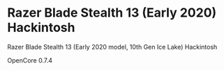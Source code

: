 #  Razer Blade Stealth 13 (Early 2020) Hackintosh

 Razer Blade Stealth 13 (Early 2020 model, 10th Gen Ice Lake) Hackintosh

OpenCore 0.7.4
